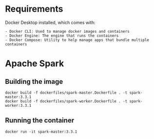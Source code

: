 # Requirements

Docker Desktop installed, which comes with:

    - Docker CLI: Used to manage docker images and containers
    - Docker Engine: The engine that runs the containers
    - Docker Compose: Utility to help manage apps that bundle multiple containers

# Apache Spark

## Building the image

```{dockerfile}
docker build -f dockerfiles/spark-master.Dockerfile . -t spark-master:3.3.1
docker build -f dockerfiles/spark-worker.Dockerfile . -t spark-worker:3.3.1
```

## Running the container

`docker run -it spark-master:3.3.1`
